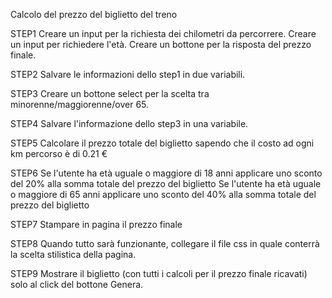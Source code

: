 Calcolo del prezzo del biglietto del treno

STEP1
Creare un input per la richiesta dei chilometri da percorrere.
Creare un input per richiedere l'età.
Creare un bottone per la risposta del prezzo finale.

STEP2
Salvare le informazioni dello step1 in due variabili.

STEP3
Creare un bottone select per la scelta tra minorenne/maggiorenne/over 65.

STEP4
Salvare l'informazione dello step3 in una variabile.

STEP5
Calcolare il prezzo totale del biglietto sapendo che il costo ad ogni km percorso è di 0.21 €

STEP6
Se l'utente ha età uguale o maggiore di 18 anni applicare uno sconto del 20% alla somma totale del prezzo del biglietto
Se l'utente ha età uguale o maggiore di 65 anni applicare uno sconto del 40% alla somma totale del prezzo del biglietto

STEP7
Stampare in pagina il prezzo finale

STEP8
Quando tutto sarà funzionante, collegare il file css in quale conterrà la scelta stilistica della pagina.

STEP9
Mostrare il biglietto (con tutti i calcoli per il prezzo finale ricavati) solo al click del bottone Genera.